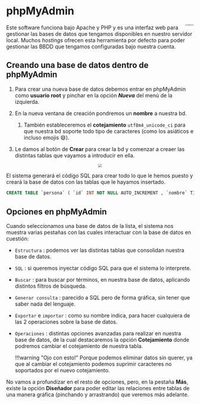 # phpMyAdmin

<img src="../../img/ud06/img04_06-bbdd-phpMyAdmin-logo.png" alt="phpMyAdmin" style="zoom:22%; float:right;" />Este software funciona bajo Apache y PHP y es una interfaz web para gestionar las bases de datos que tengamos disponibles en nuestro servidor local. Muchos *hostings* ofrecen esta herramienta por defecto para poder gestionar las BBDD que tengamos configuradas bajo nuestra cuenta.



## Creando una base de datos dentro de phpMyAdmin

1. Para crear una nueva base de datos debemos entrar en phpMyAdmin como **usuario root** y pinchar en la opción ***Nueva*** del menú de la izquierda.

2. En la nueva ventana de creación pondremos un **nombre** a nuestra bd.
   1. También estableceremos el **cotejamiento** `utf8m4_unicode_ci` para que nuestra bd soporte todo tipo de caracteres (como los asiáticos e incluso emojis :smile:).

3. Le damos al botón de **Crear** para crear la bd y comenzar a creaer las distintas tablas que vayamos a introducir en ella.

<div style="text-align: center;"><img src="../../img/ud06/img05_06-bbdd-phpMyAdmin.gif" style="zoom:60%;" /></div>

El sistema generará el código SQL para crear todo lo que le hemos puesto y creará la base de datos con las tablas que le hayamos insertado.

```sql
CREATE TABLE `persona` ( `id` INT NOT NULL AUTO_INCREMENT , `nombre` TINYTEXT NOT NULL , `apellidos` TEXT NOT NULL , `telefono` TINYTEXT NOT NULL , PRIMARY KEY (`id`)) ENGINE = InnoDB;
```

## Opciones en phpMyAdmin

Cuando seleccionamos una base de datos de la lista, el sistema nos muestra varias pestañas con las cuales interactuar con la base de datos en cuestión:

- `Estructura` : podemos ver las distintas tablas que consolidan nuestra base de datos.

- `SQL` : si queremos inyectar código SQL para que el sistema lo interprete.

- `Buscar` : para buscar por términos, en nuestra base de datos, aplicando distintos filtros de búsqueda.

- `Generar consulta` : parecido a SQL pero de forma gráfica, sin tener que saber nada del lenguaje.

- `Exportar` e `importar` : como su nombre indica, para hacer cualquiera de las 2 operaciones sobre la base de datos.

- `Operaciones` : distintas opciones avanzadas para realizar en nuestra base de datos, de la cual destacaremos la opción **Cotejamiento** donde podremos cambiar el cotejamiento de nuestra tabla.

   !!!warning "Ojo con esto!"
    Porque podemos eliminar datos sin querer, ya que al cambiar el cotejamiento podemos suprimir caracteres no soportados por el nuevo cotejamiento.
   

No vamos a profundizar en el resto de opciones, pero, en la pestaña **Más**, existe la opción **Diseñador** para poder editar las relaciones entre tablas de una manera gráfica (pinchando y arrastrando) que veremos más adelante.

